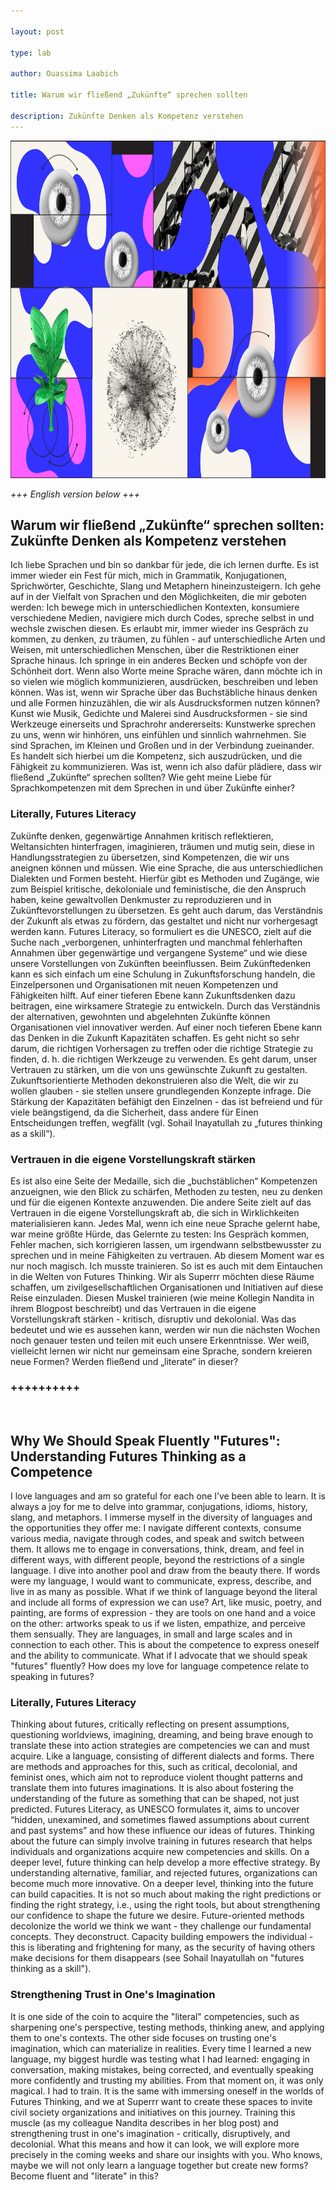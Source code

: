 ```yaml
---

layout: post

type: lab

author: Ouassima Laabich

title: Warum wir fließend „Zukünfte“ sprechen sollten 

description: Zukünfte Denken als Kompetenz verstehen 
---
```

<img src="/assets/img/blog/Futures_Literacy_v2.jpg" alt="An abstract visual consisting of blob-like blue shapes and collage cutouts of flowers and eyes" width="540" height="540">


<p>
    <i>
      +++ English version below +++
    </i>
</p>

<p>
<h2>Warum wir fließend „Zukünfte“ sprechen sollten: Zukünfte Denken als Kompetenz verstehen</h2>
</p>

<p>
Ich liebe Sprachen und bin so dankbar für jede, die ich lernen durfte. Es ist immer wieder ein Fest für mich, mich in Grammatik, Konjugationen, Sprichwörter, Geschichte, Slang und Metaphern hineinzusteigern. Ich gehe auf in der Vielfalt von Sprachen und den Möglichkeiten, die mir geboten werden: Ich bewege mich in unterschiedlichen Kontexten, konsumiere verschiedene Medien, navigiere mich durch Codes, spreche selbst in und wechsle zwischen diesen. Es erlaubt mir, immer wieder ins Gespräch zu kommen, zu denken, zu träumen, zu fühlen - auf unterschiedliche Arten und Weisen, mit unterschiedlichen Menschen, über die Restriktionen einer Sprache hinaus. Ich springe in ein anderes Becken und schöpfe von der Schönheit dort. Wenn also Worte meine Sprache wären, dann möchte ich in so vielen wie möglich kommunizieren, ausdrücken, beschreiben und leben können. Was ist, wenn wir Sprache über das Buchstäbliche hinaus denken und alle Formen hinzuzählen, die wir als Ausdrucksformen nutzen können? Kunst wie Musik, Gedichte und Malerei sind Ausdrucksformen - sie sind Werkzeuge einerseits und Sprachrohr andererseits: Kunstwerke sprechen zu uns, wenn wir hinhören, uns einfühlen und sinnlich wahrnehmen. Sie sind Sprachen, im Kleinen und Großen und in der Verbindung zueinander. Es handelt sich hierbei um die Kompetenz, sich auszudrücken, und die Fähigkeit zu kommunizieren. Was ist, wenn ich also dafür plädiere, dass wir fließend „Zukünfte“ sprechen sollten? Wie geht meine Liebe für Sprachkompetenzen mit dem Sprechen in und über Zukünfte einher?
</p>

<p> <h3> Literally, Futures Literacy </h3> </p>
<p>
Zukünfte denken, gegenwärtige Annahmen kritisch reflektieren, Weltansichten hinterfragen, imaginieren, träumen und mutig sein, diese in Handlungsstrategien zu übersetzen, sind Kompetenzen, die wir uns aneignen können und müssen. Wie eine Sprache, die aus unterschiedlichen Dialekten und Formen besteht. Hierfür gibt es Methoden und Zugänge, wie zum Beispiel kritische, dekoloniale und feministische, die den Anspruch haben, keine gewaltvollen Denkmuster zu reproduzieren und in Zukünftevorstellungen zu übersetzen. Es geht auch darum, das Verständnis der Zukunft als etwas zu fördern, das gestaltet und nicht nur vorhergesagt werden kann. Futures Literacy, so formuliert es die UNESCO, zielt auf die Suche nach „verborgenen, unhinterfragten und manchmal fehlerhaften Annahmen über gegenwärtige und vergangene Systeme“ und wie diese unsere Vorstellungen von Zukünften beeinflussen. Beim Zukünftedenken kann es sich einfach um eine Schulung in Zukunftsforschung handeln, die Einzelpersonen und Organisationen mit neuen Kompetenzen und Fähigkeiten hilft. Auf einer tieferen Ebene kann Zukunftsdenken dazu beitragen, eine wirksamere Strategie zu entwickeln. Durch das Verständnis der alternativen, gewohnten und abgelehnten Zukünfte können Organisationen viel innovativer werden. Auf einer noch tieferen Ebene kann das Denken in die Zukunft Kapazitäten schaffen. Es geht nicht so sehr darum, die richtigen Vorhersagen zu treffen oder die richtige Strategie zu finden, d. h. die richtigen Werkzeuge zu verwenden. Es geht darum, unser Vertrauen zu stärken, um die von uns gewünschte Zukunft zu gestalten. Zukunftsorientierte Methoden dekonstruieren also die Welt, die wir zu wollen glauben - sie stellen unsere grundlegenden Konzepte infrage. Die Stärkung der Kapazitäten befähigt den Einzelnen - das ist befreiend und für viele beängstigend, da die Sicherheit, dass andere für Einen Entscheidungen treffen, wegfällt (vgl. Sohail Inayatullah zu „futures thinking as a skill“).
</p>

<p> <h3>Vertrauen in die eigene Vorstellungskraft stärken</h3> </p>

<p>
Es ist also eine Seite der Medaille, sich die „buchstäblichen“ Kompetenzen anzueignen, wie den Blick zu schärfen, Methoden zu testen, neu zu denken und für die eigenen Kontexte anzuwenden. Die andere Seite zielt auf das Vertrauen in die eigene Vorstellungskraft ab, die sich in Wirklichkeiten materialisieren kann. Jedes Mal, wenn ich eine neue Sprache gelernt habe, war meine größte Hürde, das Gelernte zu testen: Ins Gespräch kommen, Fehler machen, sich korrigieren lassen, um irgendwann selbstbewusster zu sprechen und in meine Fähigkeiten zu vertrauen. Ab diesem Moment war es nur noch magisch. Ich musste trainieren. So ist es auch mit dem Eintauchen in die Welten von Futures Thinking. Wir als Superrr möchten diese Räume schaffen, um zivilgesellschaftlichen Organisationen und Initiativen auf diese Reise einzuladen. Diesen Muskel trainieren (wie meine Kollegin Nandita in ihrem Blogpost beschreibt) und das Vertrauen in die eigene Vorstellungskraft stärken - kritisch, disruptiv und dekolonial. Was das bedeutet und wie es aussehen kann, werden wir nun die nächsten Wochen noch genauer testen und teilen mit euch unsere Erkenntnisse. Wer weiß, vielleicht lernen wir nicht nur gemeinsam eine Sprache, sondern kreieren neue Formen? Werden fließend und „literate“ in dieser?
</p>




  <h3>++++++++++</h3>
<br>

<p>
<h2>Why We Should Speak Fluently "Futures": Understanding Futures Thinking as a Competence </h2>
</p>

<p>
I love languages and am so grateful for each one I’ve been able to learn. It is always a joy for me to delve into grammar, conjugations, idioms, history, slang, and metaphors. I immerse myself in the diversity of languages and the opportunities they offer me: I navigate different contexts, consume various media, navigate through codes, and speak and switch between them. It allows me to engage in conversations, think, dream, and feel in different ways, with different people, beyond the restrictions of a single language. I dive into another pool and draw from the beauty there. If words were my language, I would want to communicate, express, describe, and live in as many as possible. What if we think of language beyond the literal and include all forms of expression we can use? Art, like music, poetry, and painting, are forms of expression - they are tools on one hand and a voice on the other: artworks speak to us if we listen, empathize, and perceive them sensually. They are languages, in small and large scales and in connection to each other. This is about the competence to express oneself and the ability to communicate. What if I advocate that we should speak "futures" fluently? How does my love for language competence relate to speaking in futures?
</p>

<p> <h3>Literally, Futures Literacy</h3> </p>

<p>
Thinking about futures, critically reflecting on present assumptions, questioning worldviews, imagining, dreaming, and being brave enough to translate these into action strategies are competencies we can and must acquire. Like a language, consisting of different dialects and forms. There are methods and approaches for this, such as critical, decolonial, and feminist ones, which aim not to reproduce violent thought patterns and translate them into futures imaginations. It is also about fostering the understanding of the future as something that can be shaped, not just predicted. Futures Literacy, as UNESCO formulates it, aims to uncover “hidden, unexamined, and sometimes flawed assumptions about current and past systems” and how these influence our ideas of futures. Thinking about the future can simply involve training in futures research that helps individuals and organizations acquire new competencies and skills. On a deeper level, future thinking can help develop a more effective strategy. By understanding alternative, familiar, and rejected futures, organizations can become much more innovative. On a deeper level, thinking into the future can build capacities. It is not so much about making the right predictions or finding the right strategy, i.e., using the right tools, but about strengthening our confidence to shape the future we desire. Future-oriented methods decolonize the world we think we want - they challenge our fundamental concepts. They deconstruct. Capacity building empowers the individual - this is liberating and frightening for many, as the security of having others make decisions for them disappears (see Sohail Inayatullah on "futures thinking as a skill").
</p>

<p> <h3>Strengthening Trust in One's Imagination</h3> </p>

<p>
It is one side of the coin to acquire the "literal" competencies, such as sharpening one's perspective, testing methods, thinking anew, and applying them to one's contexts. The other side focuses on trusting one's imagination, which can materialize in realities. Every time I learned a new language, my biggest hurdle was testing what I had learned: engaging in conversation, making mistakes, being corrected, and eventually speaking more confidently and trusting my abilities. From that moment on, it was only magical. I had to train. It is the same with immersing oneself in the worlds of Futures Thinking, and we at Superrr want to create these spaces to invite civil society organizations and initiatives on this journey. Training this muscle (as my colleague Nandita describes in her blog post) and strengthening trust in one's imagination - critically, disruptively, and decolonial. What this means and how it can look, we will explore more precisely in the coming weeks and share our insights with you. Who knows, maybe we will not only learn a language together but create new forms? Become fluent and "literate" in this?
</p>

